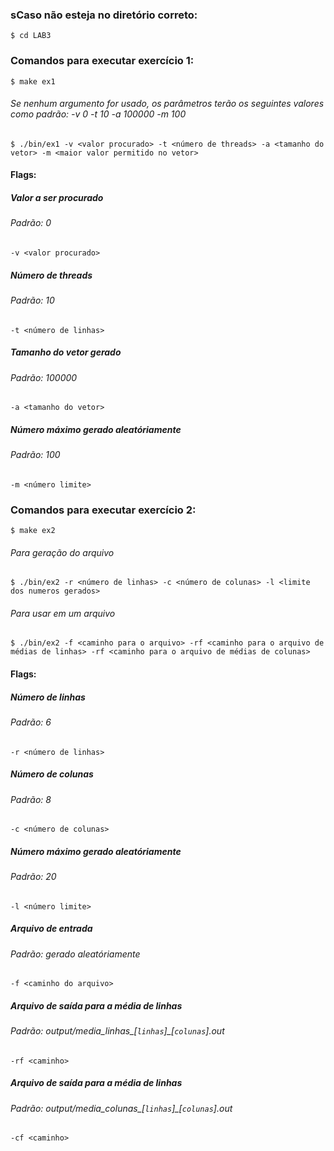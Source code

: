 ### sCaso não esteja no diretório correto:
```
$ cd LAB3
```

### Comandos para executar exercício 1:
```
$ make ex1
```
###### Se nenhum argumento for usado, os parâmetros terão os seguintes valores como padrão: -v 0 -t 10 -a 100000 -m 100
```
$ ./bin/ex1 -v <valor procurado> -t <número de threads> -a <tamanho do vetor> -m <maior valor permitido no vetor>
```

#### Flags:

##### Valor a ser procurado
###### Padrão: 0
`-v <valor procurado>` 

##### Número de threads
###### Padrão: 10
`-t <número de linhas>` 

##### Tamanho do vetor gerado
###### Padrão: 100000
`-a <tamanho do vetor>`

##### Número máximo gerado aleatóriamente
###### Padrão: 100
`-m <número limite>`



### Comandos para executar exercício 2:

```
$ make ex2
```

###### Para geração do arquivo

```
$ ./bin/ex2 -r <número de linhas> -c <número de colunas> -l <limite dos numeros gerados>
```

###### Para usar em um arquivo

```
$ ./bin/ex2 -f <caminho para o arquivo> -rf <caminho para o arquivo de médias de linhas> -rf <caminho para o arquivo de médias de colunas>
```



#### Flags:



##### Número de linhas

###### Padrão: 6

`-r <número de linhas>` 



##### Número de colunas

###### Padrão: 8


`-c <número de colunas>` 



##### Número máximo gerado aleatóriamente

###### Padrão: 20

`-l <número limite>`



##### Arquivo de entrada

###### Padrão: gerado aleatóriamente

`-f <caminho do arquivo>`



##### Arquivo de saída para a média de linhas

###### Padrão: output/media_linhas_[`linhas`]_[`colunas`].out 

`-rf <caminho>`



##### Arquivo de saída para a média de linhas

###### Padrão: output/media_colunas_[`linhas`]_[`colunas`].out 

`-cf <caminho>`
